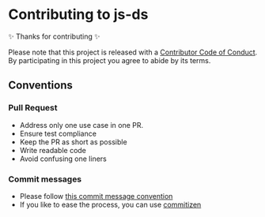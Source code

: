 # Contributing to js-ds

✨ Thanks for contributing  ✨

Please note that this project is released with a [Contributor Code of Conduct](code-of-conduct.md). By participating in this project you agree to abide by its terms.

## Conventions

### Pull Request

- Address only one use case in one PR.
- Ensure test compliance
- Keep the PR as short as possible
- Write readable code
- Avoid confusing one liners

### Commit messages

- Please follow [this commit message convention](https://github.com/angular/angular.js/blob/master/CONTRIBUTING.md#-git-commit-guidelines)
- If you like to ease the process, you can use [commitizen](https://github.com/commitizen/cz-cli#conventional-commit-messages-as-a-global-utility)
